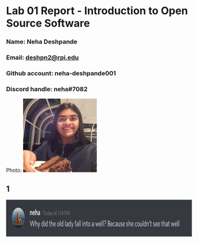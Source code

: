 # Lab 01 Report - Introduction to Open Source Software

### Name: Neha Deshpande
### Email: deshpn2@rpi.edu 
### Github account: neha-deshpande001
### Discord handle: neha#7082
Photo: <img src="neha.jpg" alt="neha" height="200"/>

## 1
<img src="message.jpg" alt="message" height="100"/>

